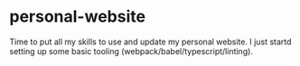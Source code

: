 # personal-website

Time to put all my skills to use and update my personal website.
I just startd setting up some basic tooling (webpack/babel/typescript/linting).
